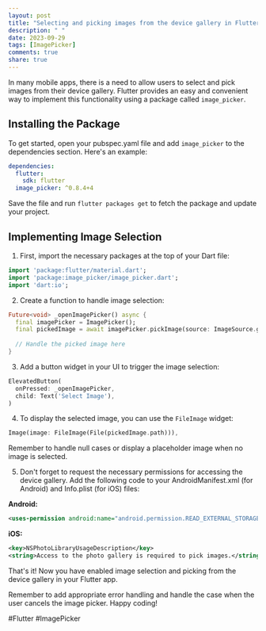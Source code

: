 ```yaml
---
layout: post
title: "Selecting and picking images from the device gallery in Flutter"
description: " "
date: 2023-09-29
tags: [ImagePicker]
comments: true
share: true
---
```


In many mobile apps, there is a need to allow users to select and pick images from their device gallery. Flutter provides an easy and convenient way to implement this functionality using a package called `image_picker`.

## Installing the Package

To get started, open your pubspec.yaml file and add `image_picker` to the dependencies section. Here's an example:

```yaml
dependencies:
  flutter:
    sdk: flutter
  image_picker: ^0.8.4+4
```

Save the file and run `flutter packages get` to fetch the package and update your project.

## Implementing Image Selection

1. First, import the necessary packages at the top of your Dart file:

```dart
import 'package:flutter/material.dart';
import 'package:image_picker/image_picker.dart';
import 'dart:io';
```

2. Create a function to handle image selection:

```dart
Future<void> _openImagePicker() async {
  final imagePicker = ImagePicker();
  final pickedImage = await imagePicker.pickImage(source: ImageSource.gallery);
  
  // Handle the picked image here
}
```

3. Add a button widget in your UI to trigger the image selection:

```dart
ElevatedButton(
  onPressed: _openImagePicker,
  child: Text('Select Image'),
)
```

4. To display the selected image, you can use the `FileImage` widget:

```dart
Image(image: FileImage(File(pickedImage.path))),
```

Remember to handle null cases or display a placeholder image when no image is selected.

5. Don't forget to request the necessary permissions for accessing the device gallery. Add the following code to your AndroidManifest.xml (for Android) and Info.plist (for iOS) files:

**Android:**
```xml
<uses-permission android:name="android.permission.READ_EXTERNAL_STORAGE" />
```

**iOS:**
```xml
<key>NSPhotoLibraryUsageDescription</key>
<string>Access to the photo gallery is required to pick images.</string>
```

That's it! Now you have enabled image selection and picking from the device gallery in your Flutter app.

Remember to add appropriate error handling and handle the case when the user cancels the image picker. Happy coding!

#Flutter #ImagePicker
